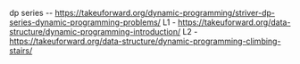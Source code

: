 dp series -- https://takeuforward.org/dynamic-programming/striver-dp-series-dynamic-programming-problems/
L1 - https://takeuforward.org/data-structure/dynamic-programming-introduction/
L2 - https://takeuforward.org/data-structure/dynamic-programming-climbing-stairs/
